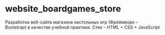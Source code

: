 # website_boardgames_store
Разработка веб-сайта магазина настольных игр (Фреймворк – Bootstrap) в качестве учебной практики. Стек – HTML + CSS + JavaScript
